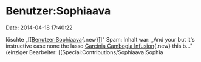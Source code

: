 Benutzer:Sophiaava
==================

Date: 2014-04-18 17:40:22

löschte
„\[\[[Benutzer:Sophiaava](http://www.yacy-websearch.net/wiki/index.php?title=Benutzer:Sophiaava&action=edit&redlink=1 "Benutzer:Sophiaava (Seite nicht vorhanden)"){.new}\]\]"
Spam: Inhalt war: „And your but it\'s instructive case none the lasso
[Garcinia Cambogia
Infusion](http://www.yacy-websearch.net/wiki/index.php?title=Garcinia_Cambogia_Infusion_http://garciniacambogiainfusionfacts.com/&action=edit&redlink=1 "Garcinia Cambogia Infusion http://garciniacambogiainfusionfacts.com/ (Seite nicht vorhanden)"){.new}
this b..." (einziger Bearbeiter:
\[\[Special:Contributions/Sophiaava\|Sophia
